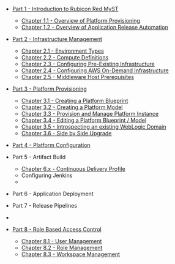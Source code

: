 * [Part 1 - Introduction to Rubicon Red MyST](part1/part1.md)
    * [Chapter 1.1 - Overview of Platform Provisioning](part1/overviewPlatformProvisioning/overviewPlatformProvisioning.md)
    * [Chapter 1.2 - Overview of Application Release Automation](part1/overviewApplicationReleaseAutomation/overviewApplicationReleaseAutomation.md)


* [Part 2 - Infrastructure Management](part2/part2.md)
    * [Chapter 2.1 - Environment Types](Part2/environmentTypes/environmentTypes.md)
    * [Chapter 2.2 - Compute Definitions](Part2/computeDefinitions/computeDefinitions.md)
    * [Chapter 2.3 - Configuring Pre-Existing Infrastructure](Part2/preExistingInfrastructure/PreExistingInfrastrcutureProvider.md)
    * [Chapter 2.4 - Configuring AWS On-Demand Infrastructure](Part2/awsOnDemand/AwsOnDemand.md)
    * [Chapter 2.5 - Middleware Host Prerequisites](Part2/middlewareHosts/middlewareHosts.md)
 

* [Part 3 - Platform Provisioning](part3/part3.md)
    * [Chapter 3.1 - Creating a Platform Blueprint](part3/createPlatformBlueprint/createPlatformBlueprint.md)   
    * [Chapter 3.2 - Creating a Platform Model](part3/createPlatformBlueprint/createPlatformBlueprint.md)
    * [Chapter 3.3 - Provision and Manage Platform Instance](part3/provisionPlatformInstance/provisionPlatformInstance.md)
    * [Chapter 3.4 - Editing a Platform Blueprint / Model](part3/editPlatformBlueprint/editPlatformBlueprint.md)
    * [Chapter 3.5 - Introspecting an existing WebLogic Domain](part3/introspectPlatformBlueprint/introspectPlatformBlueprint.md)
    * [Chapter 3.6 - Side by Side Upgrade](part3/sideBySideUpgrade/sideBySideUpgrade.md)  

* [Part 4 - Platform Configuration]()

* Part 5 - Artifact Build
    * [Chapter 6.x - Continuous Delivery Profile](part6/continuousDeliverProfile/continuousDeliverProfile.md) 
    * Configuring Jenkins
    * 

* Part 6 - Application Deployment


* Part 7 - Release Pipelines
* 

* [Part 8 - Role Based Access Control](rbac/rbac.md)
    * [Chapter 8.1 - User Management](part8/userManagement/userManagement.md)
    * [Chapter 8.2 - Role Management](part8/roleManagement/roleManagement.md)
    * [Chapter 8.3 - Workspace Management](part8/workspaceManagement/workspaceManagement.md)
